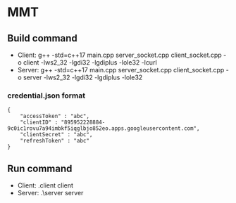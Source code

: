 # MMT 

## Build command
- Client: g++ -std=c++17 main.cpp server_socket.cpp client_socket.cpp -o client -lws2_32 -lgdi32 -lgdiplus -lole32 -lcurl
- Server: g++ -std=c++17 main.cpp server_socket.cpp client_socket.cpp -o server -lws2_32 -lgdi32 -lgdiplus -lole32
### credential.json format
```
{
	"accessToken" : "abc",
	"clientID" : "895952228884-9c0ic1rovu7a94imbkf5iqglbjo852eo.apps.googleusercontent.com",
	"clientSecret" : "abc",
	"refreshToken" : "abc"
}
```


## Run command
- Client: \.client client
- Server: .\server server
